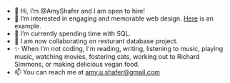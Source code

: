 - 👋 Hi, I’m @AmyShafer and I am open to hire!
- 👀 I’m interested in engaging and memorable web design. <a href=https://amyshafer.github.io/Amy-U-Shafer-Portfolio target="_blank_">Here</a> is an example.
- 🌱 I’m currently spending time with SQL.
- 💞️ I am now collaborating on resturant database project.
- ✨ When I'm not coding, I'm reading, writing, listening to music, playing music, watching movies, fostering cats, working out to Richard Simmons, or making delicious vegan food.
- 📫 You can reach me at amy.u.shafer@gmail.com

<!---
AmyShafer/AmyShafer is a ✨ special ✨ repository because its `README.md` (this file) appears on your GitHub profile.
You can click the Preview link to take a look at your changes.
--->
